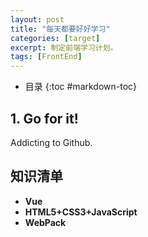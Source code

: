 ```yaml
---
layout: post
title: "每天都要好好学习"
categories: [target]
excerpt: 制定前端学习计划。
tags: [FrontEnd]
---  
```

- 目录
{:toc #markdown-toc}

## **1. Go for it!**
Addicting to Github.


## 知识清单
- **Vue**
- **HTML5+CSS3+JavaScript**
- **WebPack**
